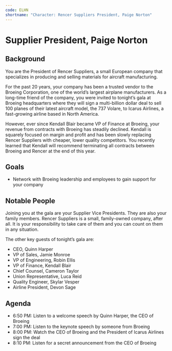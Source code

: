 ```yaml
---
code: ELHN
shortname: "Character: Rencer Suppliers President, Paige Norton"
---
```


# Supplier President, Paige Norton

## Background

You are the President of Rencer Suppliers, a small European company that specializes in producing and selling materials for aircraft manufacturing.

For the past 20 years, your company has been a trusted vendor to the Broeing Corporation, one of the world’s largest airplane manufacturers. As a long-time friend of the company, you were invited to tonight’s gala at Broeing headquarters where they will sign a multi-billion dollar deal to sell 100 planes of their latest aircraft model, the 737 Volare, to Icarus Airlines, a fast-growing airline based in North America.

However, ever since Kendall Blair became VP of Finance at Broeing, your revenue from contracts with Broeing has steadily declined. Kendall is squarely focused on margin and profit and has been slowly replacing Rencer Suppliers with cheaper, lower quality competitors. You recently learned that Kendall will recommend terminating all contracts between Broeing and Rencer at the end of this year.

## Goals

- Network with Broeing leadership and employees to gain support for your company

## Notable People

Joining you at the gala are your Supplier Vice Presidents. They are also your family members. Rencer Suppliers is a small, family-owned company, after all. It is your responsibility to take care of them and you can count on them in any situation.

The other key guests of tonight’s gala are:

- CEO, Quinn Harper
- VP of Sales, Jamie Monroe
- VP of Engineering, Robin Ellis
- VP of Finance, Kendall Blair
- Chief Counsel, Cameron Taylor
- Union Representative, Luca Reid
- Quality Engineer, Skylar Vesper
- Airline President, Devon Sage

## Agenda

- 6:50 PM: Listen to a welcome speech by Quinn Harper, the CEO of Broeing
- 7:00 PM: Listen to the keynote speech by someone from Broeing
- 8:00 PM: Watch the CEO of Broeing and the President of Icarus Airlines sign the deal
- 8:10 PM: Listen for a secret announcement from the CEO of Broeing

